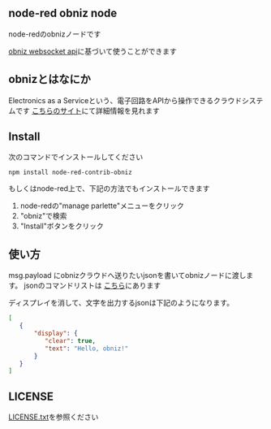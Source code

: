 ## node-red obniz node

node-redのobnizノードです

[obniz websocket api](https://obniz.io/doc/about_obniz_api)に基づいて使うことができます


## obnizとはなにか

Electronics as a Serviceという、電子回路をAPIから操作できるクラウドシステムです
[こちらのサイト](https://obniz.io/doc/)にて詳細情報を見れます



## Install

次のコマンドでインストールしてください
```
npm install node-red-contrib-obniz
```

もしくはnode-red上で、下記の方法でもインストールできます
1. node-redの"manage parlette"メニューをクリック
2. "obniz"で検索
3. "Install"ボタンをクリック


## 使い方

msg.payload にobnizクラウドへ送りたいjsonを書いてobnizノードに渡します。
jsonのコマンドリストは [こちら](https://obniz.io/doc/about_obniz_api)にあります

ディスプレイを消して、文字を出力するjsonは下記のようになります。
```json
[
   {
       "display": {
          "clear": true, 
          "text": "Hello, obniz!"
       }
   }
]
```

## LICENSE
[LICENSE.txt](./LICENSE.txt)を参照ください